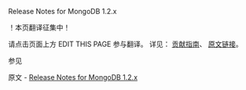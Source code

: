  Release Notes for MongoDB 1.2.x

 ！本页翻译征集中！

请点击页面上方 EDIT THIS PAGE 参与翻译。
详见：
[贡献指南]( https://github.com/JinMuInfo/MongoDB-Manual-zh/blob/master/CONTRIBUTING.md )、
[原文链接](  https://docs.mongodb.com/manual/release-notes/1.2/  )。

 参见

原文 - [Release Notes for MongoDB 1.2.x]( https://docs.mongodb.com/manual/release-notes/1.2/ )

